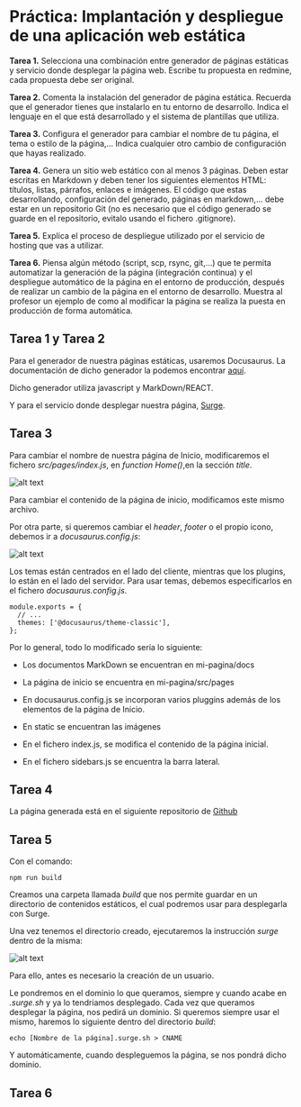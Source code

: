 # Práctica: Implantación y despliegue de una aplicación web estática

**Tarea 1.** Selecciona una combinación entre generador de páginas estáticas y
servicio donde desplegar la página web. Escribe tu propuesta en redmine, cada
propuesta debe ser original.

**Tarea 2.** Comenta la instalación del generador de página estática. 
Recuerda que el generador tienes que instalarlo en tu entorno de desarrollo. 
Indica el lenguaje en el que está desarrollado y el sistema de plantillas 
que utiliza.

**Tarea 3.** Configura el generador para cambiar el nombre de tu página, 
el tema o estilo de la página,… Indica cualquier otro cambio de 
configuración que hayas realizado.

**Tarea 4.** Genera un sitio web estático con al menos 3 páginas. 
Deben estar escritas en Markdown y deben tener los siguientes elementos HTML: 
títulos, listas, párrafos, enlaces e imágenes. El código que estas 
desarrollando, configuración del generado, páginas en markdown,… 
debe estar en un repositorio Git (no es necesario que el código generado 
se guarde en el repositorio, evitalo usando el fichero .gitignore).

**Tarea 5.** Explica el proceso de despliegue utilizado por el 
servicio de hosting que vas a utilizar.

**Tarea 6.** Piensa algún método (script, scp, rsync, git,…) que te permita 
automatizar la generación de la página (integración continua) y 
el despliegue automático de la página en el entorno de producción, 
después de realizar un cambio de la página en el entorno de desarrollo. 
Muestra al profesor un ejemplo de como al modificar la página 
se realiza la puesta en producción de forma automática.



## Tarea 1 y Tarea 2

Para el generador de nuestra páginas estáticas, usaremos Docusaurus. 
La documentación de dicho generador la podemos encontrar [aquí](https://v2.docusaurus.io/).

Dicho generador utiliza javascript y MarkDown/REACT.

Y para el servicio donde desplegar nuestra página, [Surge](https://surge.sh/).


## Tarea 3

Para cambiar el nombre de nuestra página de Inicio, modificaremos el fichero 
_src/pages/index.js_, en _function Home()_,en la sección _title_.

![alt text](../Imágenes/nombrepagina.png)

Para cambiar el contenido de la página de inicio, modificamos este mismo 
archivo.

Por otra parte, si queremos cambiar el _header_, _footer_ o el propio icono,
debemos ir a _docusaurus.config.js_:

![alt text](../Imágenes/configjs1.png)


Los temas están centrados en el lado del cliente, mientras que los plugins, lo 
están en el lado del servidor. Para usar temas, debemos especificarlos en el
fichero _docusaurus.config.js_.

```
module.exports = {
  // ...
  themes: ['@docusaurus/theme-classic'],
};
```

Por lo general, todo lo modificado sería lo siguiente:


* Los documentos MarkDown se encuentran en mi-pagina/docs

* La página de inicio se encuentra en mi-pagina/src/pages

* En docusaurus.config.js se incorporan varios pluggins además de los elementos de la página de Inicio.

* En static se encuentran las imágenes

* En el fichero index.js, se modifica el contenido de la página inicial.

* En el fichero sidebars.js se encuentra la barra lateral.


## Tarea 4

La página generada está en el siguiente repositorio de [Github](https://github.com/ManuelLoraRoman/Docusaurus/tree/main/ManuelLoraRoman)


## Tarea 5

Con el comando:

```npm run build```

Creamos una carpeta llamada _build_ que nos permite guardar en un directorio de
contenidos estáticos, el cual podremos usar para desplegarla con Surge.

Una vez tenemos el directorio creado, ejecutaremos la instrucción _surge_ dentro
de la misma:

![alt text](../Imágenes/surgepagina.png)

Para ello, antes es necesario la creación de un usuario.

Le pondremos en el dominio lo que queramos, siempre y cuando acabe en 
_.surge.sh_ y ya lo tendriamos desplegado. Cada vez que queramos desplegar
la página, nos pedirá un dominio. Si queremos siempre usar el mismo, haremos
lo siguiente dentro del directorio _build_:

```echo [Nombre de la página].surge.sh > CNAME```

Y automáticamente, cuando despleguemos la página, se nos pondrá dicho dominio.


## Tarea 6



